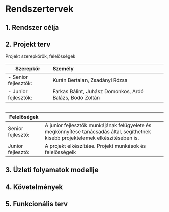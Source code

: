 # Rendszertervek

## 1. Rendszer célja

## 2. Projekt terv
Projekt szerepkörök, felelősségek

| Szerepkör | Személy|
|---|:-|
| - Senior fejlesztők: | Kurán Bertalan, Zsadányi Rózsa |
|    - Junior fejlesztők: | Farkas Bálint, Juhász Domonkos, Ardó Balázs, Bodó Zoltán |
##
|  Felelőségek  |  |
|---|:-|
| Senior fejlesztő: | A junior fejlesztők munkájának felügyelete és megkönnyítése tanácsadás által, segíthetnek kisebb projektelemek elkészítésében is. |
| Junior fejlesztő: | A projekt elkészítése. Projekt munkások és felelősségeik |

## 3. Üzleti folyamatok modellje

## 4. Követelmények

## 5. Funkcionális terv